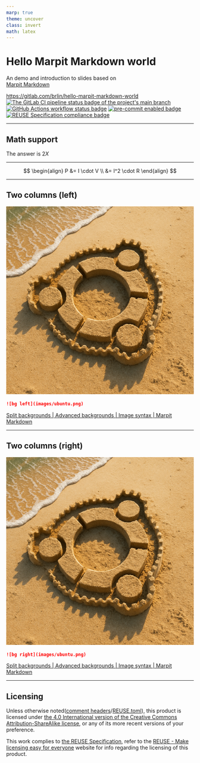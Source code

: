 ```yaml
---
marp: true
theme: uncover
class: invert
math: latex
---
```


# Hello Marpit Markdown world

An demo and introduction to slides based on  
[Marpit Markdown](https://marpit.marp.app/markdown)

<https://gitlab.com/brlin/hello-marpit-markdown-world>  
[![The GitLab CI pipeline status badge of the project's `main` branch](https://gitlab.com/brlin/hello-marpit-markdown-world/badges/main/pipeline.svg?ignore_skipped=true "Click here to check out the comprehensive status of the GitLab CI pipelines")](https://gitlab.com/brlin/hello-marpit-markdown-world/-/pipelines) [![GitHub Actions workflow status badge](https://github.com/brlin-tw/hello-marpit-markdown-world/actions/workflows/check-potential-problems.yml/badge.svg "GitHub Actions workflow status")](https://github.com/brlin-tw/hello-marpit-markdown-world/actions/workflows/check-potential-problems.yml) [![pre-commit enabled badge](https://img.shields.io/badge/pre--commit-enabled-brightgreen?logo=pre-commit&logoColor=white "This project uses pre-commit to check potential problems")](https://pre-commit.com/) [![REUSE Specification compliance badge](https://api.reuse.software/badge/gitlab.com/brlin/hello-marpit-markdown-world "This project complies to the REUSE specification to decrease software licensing costs")](https://api.reuse.software/info/gitlab.com/brlin/hello-marpit-markdown-world)

---

## Math support

The answer is $2X$

<hr>

$$
\begin{align}
P &= I \cdot V \\
  &= I^2 \cdot R
\end{align}
$$

---

## Two columns (left)

![bg left](images/ubuntu.png)

```markdown
![bg left](images/ubuntu.png)
```

[Split backgrounds | Advanced backgrounds | Image syntax | Marpit Markdown](https://marpit.marp.app/image-syntax?id=split-backgrounds)

---

## Two columns (right)

![bg right](images/ubuntu.png)

```markdown
![bg right](images/ubuntu.png)
```

[Split backgrounds | Advanced backgrounds | Image syntax | Marpit Markdown](https://marpit.marp.app/image-syntax?id=split-backgrounds)

---

## Licensing

Unless otherwise noted([comment headers](https://reuse.software/spec-3.3/#comment-headers)/[REUSE.toml](https://reuse.software/spec-3.3/#reusetoml)), this product is licensed under [the 4.0 International version of the Creative Commons Attribution-ShareAlike license](https://creativecommons.org/licenses/by-sa/4.0/), or any of its more recent versions of your preference.

This work complies to [the REUSE Specification](https://reuse.software/spec/), refer to the [REUSE - Make licensing easy for everyone](https://reuse.software/) website for info regarding the licensing of this product.
